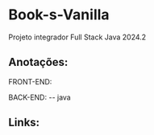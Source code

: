 # Book-s-Vanilla
Projeto integrador Full Stack Java 2024.2

##  Anotações:
 FRONT-END:


 BACK-END:
 -- java
 
 
## Links:
